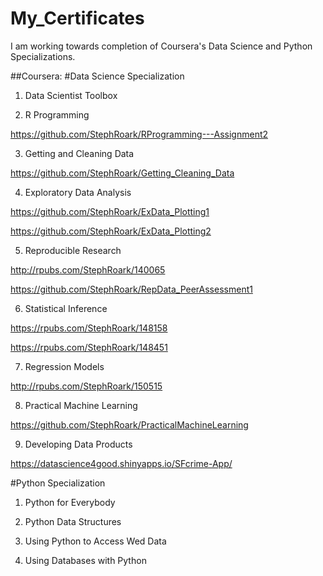 # My_Certificates

I am working towards completion of Coursera's Data Science and Python Specializations.

##Coursera:
#Data Science Specialization
1. Data Scientist Toolbox

2. R Programming

https://github.com/StephRoark/RProgramming---Assignment2

3. Getting and Cleaning Data

https://github.com/StephRoark/Getting_Cleaning_Data

4. Exploratory Data Analysis

https://github.com/StephRoark/ExData_Plotting1 

https://github.com/StephRoark/ExData_Plotting2

5. Reproducible Research

http://rpubs.com/StephRoark/140065 

https://github.com/StephRoark/RepData_PeerAssessment1

6. Statistical Inference

https://rpubs.com/StephRoark/148158

https://rpubs.com/StephRoark/148451

7. Regression Models

http://rpubs.com/StephRoark/150515

8. Practical Machine Learning

https://github.com/StephRoark/PracticalMachineLearning

9. Developing Data Products

https://datascience4good.shinyapps.io/SFcrime-App/

#Python Specialization

1. Python for Everybody

2. Python Data Structures

3. Using Python to Access Wed Data

4. Using Databases with Python



